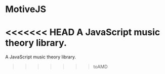 MotiveJS
========

<<<<<<< HEAD
A JavaScript music theory library.
=======
A JavaScript music theory library. 
>>>>>>> toAMD
